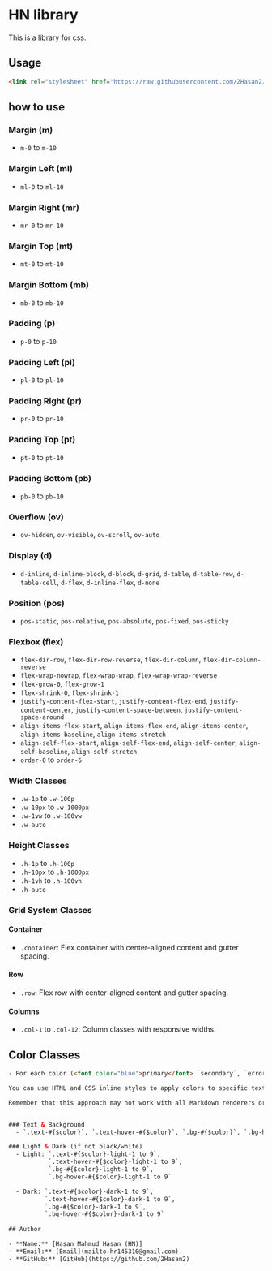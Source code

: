 # HN library

This is a library for css.

## Usage

```html
<link rel="stylesheet" href="https://raw.githubusercontent.com/2Hasan2/HN.css/main/css/HN.css" />
```

## how to use

### Margin (m)
- `m-0` to `m-10`

### Margin Left (ml)
- `ml-0` to `ml-10`

### Margin Right (mr)
- `mr-0` to `mr-10`

### Margin Top (mt)
- `mt-0` to `mt-10`

### Margin Bottom (mb)
- `mb-0` to `mb-10`

### Padding (p)
- `p-0` to `p-10`

### Padding Left (pl)
- `pl-0` to `pl-10`

### Padding Right (pr)
- `pr-0` to `pr-10`

### Padding Top (pt)
- `pt-0` to `pt-10`

### Padding Bottom (pb)
- `pb-0` to `pb-10`

### Overflow (ov)
- `ov-hidden`, `ov-visible`, `ov-scroll`, `ov-auto`

### Display (d)
- `d-inline`, `d-inline-block`, `d-block`, `d-grid`, `d-table`, `d-table-row`, `d-table-cell`, `d-flex`, `d-inline-flex`, `d-none`

### Position (pos)
- `pos-static`, `pos-relative`, `pos-absolute`, `pos-fixed`, `pos-sticky`

### Flexbox (flex)
- `flex-dir-row`, `flex-dir-row-reverse`, `flex-dir-column`, `flex-dir-column-reverse`
- `flex-wrap-nowrap`, `flex-wrap-wrap`, `flex-wrap-wrap-reverse`
- `flex-grow-0`, `flex-grow-1`
- `flex-shrink-0`, `flex-shrink-1`
- `justify-content-flex-start`, `justify-content-flex-end`, `justify-content-center`, `justify-content-space-between`, `justify-content-space-around`
- `align-items-flex-start`, `align-items-flex-end`, `align-items-center`, `align-items-baseline`, `align-items-stretch`
- `align-self-flex-start`, `align-self-flex-end`, `align-self-center`, `align-self-baseline`, `align-self-stretch`
- `order-0` to `order-6`

### Width Classes
- `.w-1p` to `.w-100p`
- `.w-10px` to `.w-1000px`
- `.w-1vw` to `.w-100vw`
- `.w-auto`

### Height Classes
- `.h-1p` to `.h-100p`
- `.h-10px` to `.h-1000px`
- `.h-1vh` to `.h-100vh`
- `.h-auto`

### Grid System Classes

#### Container
- `.container`: Flex container with center-aligned content and gutter spacing.

#### Row
- `.row`: Flex row with center-aligned content and gutter spacing.

#### Columns
- `.col-1` to `.col-12`: Column classes with responsive widths.

## Color Classes
```html
- For each color (<font color="blue">primary</font> `secondary`, `error`, `info`):

You can use HTML and CSS inline styles to apply colors to specific text elements.

Remember that this approach may not work with all Markdown renderers or platforms, so it's essential to test how it appears in your specific context.


### Text & Background
  - `.text-#{$color}`, `.text-hover-#{$color}`, `.bg-#{$color}`, `.bg-hover-#{$color}`

### Light & Dark (if not black/white)
  - Light: `.text-#{$color}-light-1 to 9`,
           `.text-hover-#{$color}-light-1 to 9`,
           `.bg-#{$color}-light-1 to 9`,
           `.bg-hover-#{$color}-light-1 to 9`

  - Dark: `.text-#{$color}-dark-1 to 9`,
          `.text-hover-#{$color}-dark-1 to 9`,
          `.bg-#{$color}-dark-1 to 9`,
          `.bg-hover-#{$color}-dark-1 to 9`
  
## Author

- **Name:** [Hasan Mahmud Hasan (HN)]
- **Email:** [Email](mailto:hr145310@gmail.com)
- **GitHub:** [GitHub](https://github.com/2Hasan2)

